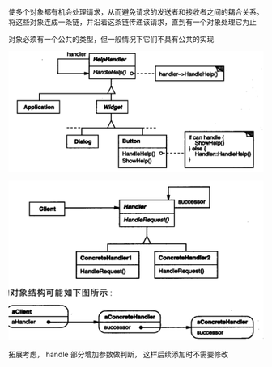 使多个对象都有机会处理请求，从而避免请求的发送者和接收者之间的耦合关系。将这些对象连成一条链，并沿着这条链传递该请求，直到有一个对象处理它为止

对象必须有一个公共的类型，但一般情况下它们不具有公共的实现

![image-20200228092615578](image-20200228092615578.png)

![image-20200228092757967](image-20200228092757967.png)

拓展考虑， handle 部分增加参数做判断， 这样后续添加时不需要修改
